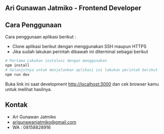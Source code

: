 ## Ari Gunawan Jatmiko - Frontend Developer

## Cara Penggunaan

Cara penggunaan aplikasi berikut :

- Clone aplikasi berikut dengan menggunakan SSH maupun HTTPS
- Jika sudah lakukan perintah dibawah ini diterminal sebagai berikut

```bash
# Pertama Lakukan instalasi dengan menggunakan
npm install
# Selanjutnya untuk menjalankan aplikasi ini lakukan perintah berikut
npm run dev
```

Buka link ini saat development [http://localhost:3000](http://localhost:3000) dan cek browser kamu untuk melihat hasilnya.

## Kontak

- Ari Gunawan Jatmiko
- arigunawanjatmiko@gmail.com
- WA : 08158828916